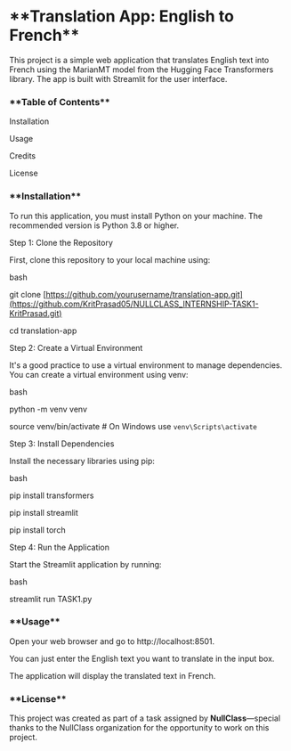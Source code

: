 <H1>**Translation App: English to French**</H1>

This project is a simple web application that translates English text into French using the MarianMT model from the Hugging Face Transformers library. The app is built with Streamlit for the user interface.

<h3>**Table of Contents**</h3>

Installation

Usage

Credits

License

<H3>**Installation**</H3>

To run this application, you must install Python on your machine. The recommended version is Python 3.8 or higher.

Step 1: Clone the Repository

First, clone this repository to your local machine using:

bash

git clone [https://github.com/yourusername/translation-app.git](https://github.com/KritPrasad05/NULLCLASS_INTERNSHIP-TASK1-KritPrasad.git)

cd translation-app

Step 2: Create a Virtual Environment

It's a good practice to use a virtual environment to manage dependencies. You can create a virtual environment using venv:

bash

python -m venv venv

source venv/bin/activate  # On Windows use `venv\Scripts\activate`

Step 3: Install Dependencies

Install the necessary libraries using pip:

bash

pip install transformers

pip install streamlit

pip install torch

Step 4: Run the Application

Start the Streamlit application by running:

bash

streamlit run TASK1.py

<H3>**Usage**</H3>

Open your web browser and go to http://localhost:8501.

You can just enter the English text you want to translate in the input box.

The application will display the translated text in French.

<H3>**License**</H3>

This project was created as part of a task assigned by **NullClass**—special thanks to the NullClass organization for the opportunity to work on this project.
